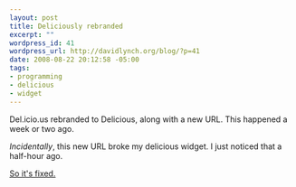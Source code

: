 ```yaml
--- 
layout: post
title: Deliciously rebranded
excerpt: ""
wordpress_id: 41
wordpress_url: http://davidlynch.org/blog/?p=41
date: 2008-08-22 20:12:58 -05:00
tags: 
- programming
- delicious
- widget
---
```

Del.icio.us rebranded to Delicious, along with a new URL. This happened a week or two ago.

*Incidentally*, this new URL broke my delicious widget. I just noticed that a half-hour ago.

[So it's fixed.](http://wordpress.org/extend/plugins/delicious-plus/)
